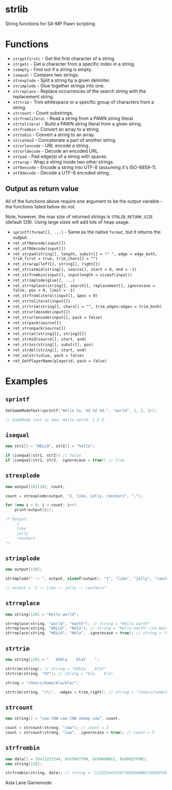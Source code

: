 # strlib

String functions for SA-MP Pawn scripting.

# Functions

* `strgetfirstc` - Get the first character of a string
* `strgetc` - Get a character from a specific index in a string.
* `isempty` - Find out if a string is empty.
* `isequal` - Compare two strings.
* `strexplode` - Split a string by a given delimiter.
* `strimplode` - Glue together strings into one.
* `strreplace` - Replace occurrences of the search string with the replacement string.
* `strtrim` - Trim whitespace or a specific group of characters from a string.
* `strcount` - Count substrings.
* `strfromliteral` - Read a string from a PAWN string literal.
* `strtoliteral` - Build a PAWN string literal from a given string.
* `strfrombin` - Convert an array to a string.
* `strtobin` - Convert a string to an array.
* `strcatmid` - Concatenate a part of another string.
* `strurlencode` - URL encode a string.
* `strurldecode` - Decode an encoded URL.
* `strpad` - Pad edge(s) of a string with spaces.
* `strwrap` - Wrap a string inside two other strings.
* `utf8encode` - Encode a string into UTF-8 (assuming it's ISO-8859-1).
* `utf8decode` - Decode a UTF-8 encoded string.

## Output as return value

All of the functions above require one argument to be the output variable - the functions listed below do not.

Note, however, the max size of returned strings is `STRLIB_RETURN_SIZE` (default 128). Using large sizes will add lots of heap usage.

* `sprintf(format[], ...)` - Same as the native `format`, but it returns the output.
* `ret_utf8encode(input[])`
* `ret_utf8decode(input[])`
* `ret_strpad(string[], length, substr[] = !" ", edge = edge_both, trim_first = true, trim_chars[] = "")`
* `ret_strwrap(left[], string[], right[])`
* `ret_strcatmid(string[], source[], start = 0, end = -1)`
* `ret_strfrombin(input[], inputlength = sizeof(input))`
* `ret_strimplode(glue[], ...)`
* `ret_strreplace(string[], search[], replacement[], ignorecase = false, pos = 0, limit = -1)`
* `ret_strfromliteral(input[], &pos = 0)`
* `ret_strtoliteral(input[])`
* `ret_strtrim(string[], chars[] = "", trim_edges:edges = trim_both)`
* `ret_strurldecode(input[])`
* `ret_strurlencode(input[], pack = false)`
* `ret_strpack(source[])`
* `ret_strunpack(source[])`
* `ret_strcat(string1[], string2[])`
* `ret_strmid(source[], start, end)`
* `ret_strins(string[], substr[], pos)`
* `ret_strdel(string[], start, end)`
* `ret_valstr(value, pack = false)`
* `ret_GetPlayerName(playerid, pack = false)`

# Examples

## `sprintf`

```cpp
SetGameModeText(sprintf("Hello %s. %d %d %d.", "world", 1, 2, 3));

// GameMode text is now: Hello world. 1 2 3.
```

## `isequal`

```cpp
new str1[] = "HELLO", str2[] = "hello";

if (isequal(str1, str2)) // false
if (isequal(str1, str2, .ignorecase = true)) // true
```

## `strexplode`

```cpp
new output[10][10], count;

count = strexplode(output, "I, like, jolly, ranchers", ",");

for (new i = 0; i < count; i++)
	print(output[i]);

/* Output:
     I
     like
     jolly
     ranchers
*/
```

## `strimplode`

```cpp
new output[128];

strimplode(" ~~ ", output, sizeof(output), "I", "like", "jolly", "ranchers");

// output = "I ~~ like ~~ jolly ~~ ranchers"
```

## `strreplace`

```cpp
new string[128] = "Hello world";

strreplace(string, "world", "earth"); // string = "Hello earth"
strreplace(string, "HELLO", "Hola"); // string = "Hello earth" (no match for "HELLO")
strreplace(string, "HELLO", "Hola", .ignorecase = true); // string = "Hola earth"
```

## `strtrim`

```cpp
new string[128] = "   XXbla    blaY    ";

strtrim(string); // string = "XXbla    blaY"
strtrim(string, "XY"); // string = "bla    bla"

string = "/Users/home/bla/bla/";

strtrim(string, "/\\", .edges = trim_right); // string = "/Users/home/bla/bla"
```

## `strcount`

```cpp
new string[] = "cow COW cow COW sheep cow", count;

count = strcount(strong, "cow"); // count = 3
count = strcount(strong, "cow", .ignorecase = true); // count = 5
```

## `strfrombin`

```cpp
new data[] = {0x11223344, 0x55667788, 0x99AABBCC, 0xDDEEFF00};
new string[128];

strfrombin(string, data); // string = "112233445566778899AABBCCDDEEFF00"
```
Asia Lane Gamemode
